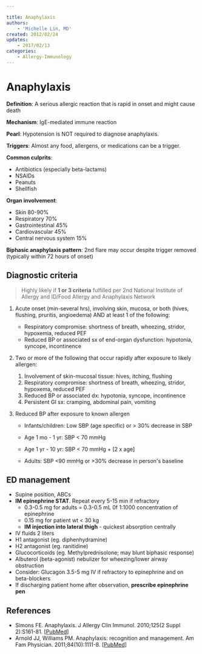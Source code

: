 ```yaml
---

title: Anaphylaxis
authors:
    - 'Michelle Lin, MD'
created: 2012/02/24
updates:
    - 2017/02/13
categories:
    - Allergy-Immunology
---
```


# Anaphylaxis

**Definition**: A serious allergic reaction that is rapid in onset and might cause death

**Mechanism**: IgE-mediated immune reaction

**Pearl**: Hypotension is NOT required to diagnose anaphylaxis.

**Triggers**: Almost any food, allergens, or medications can be a trigger.

**Common culprits**:

- Antibiotics (especially beta-lactams)
- NSAIDs
- Peanuts
- Shellfish

**Organ involvement**: 

- Skin 80-90%
- Respiratory 70%
- Gastrointestinal 45%
- Cardiovascular 45%
- Central nervous system 15%

**Biphasic anaphylaxis pattern**: 2nd flare may occur despite trigger removed (typically within 72 hours of onset)

## Diagnostic criteria

> Highly likely if **1 or 3 criteria** fulfilled per 2nd National Institute of Allergy and ID/Food Allergy and Anaphylaxis Network

1. Acute onset (min-several hrs), involving skin, mucosa, or both (hives, flushing, pruritis, angioedema) AND at least 1 of the following:

   - Respiratory compromise: shortness of breath, wheezing, stridor, hypoxemia, reduced PEF
   - Reduced BP or associated sx of end-organ dysfunction: hypotonia, syncope, incontinence

2. Two or more of the following that occur rapidly after exposure to likely allergen:

   1. Involvement of skin-mucosal tissue: hives, itching, flushing
   2. Respiratory compromise: shortness of breath, wheezing, stridor, hypoxema, reduced PEF
   3. Reduced BP or associated dx: hypotonia, syncope, incontinence
   4. Persistent GI sx: cramping, abdominal pain, vomiting

3. Reduced BP after exposure to known allergen

   - Infants/children: Low SBP (age specific) or > 30% decrease in SBP

   - Age 1 mo - 1 yr: SBP &lt; 70 mmHg
   - Age 1 yr - 10 yr: SBP &lt; 70 mmHg + [2 x age]

   - Adults: SBP &lt;90 mmHg or >30% decrease in person's baseline

## ED management

- Supine position, ABCs
- **IM <span class="drug">epinephrine</span> STAT**. Repeat every 5-15 min if refractory
  - 0.3-0.5 mg for adults = 0.3-0.5 mL 0f 1:1000 concentration of epinephrine
  - 0.15 mg for patient wt &lt; 30 kg
  - **IM injection into lateral thigh** - quickest absorption centrally
- IV fluids 2 liters
- H1 antagonist (eg. <span class="drug">diphenhydramine</span>)
- H2 antagonist (eg. <span class="drug">ranitidine</span>)
- Glucocorticoids (eg. <span class="drug">Methylprednisolone</span>; may blunt biphasic response)
- <span class="drug">Albuterol</span> (beta-agonist) nebulizer for wheezing/lower airway obstruction
- Consider: <span class="drug">Glucagon</span> 3.5-5 mg IV if refractory to epinephrine and on beta-blockers
- If discharging patient home after observation, **prescribe <span class="drug">epinephrine pen</span>**

## References

- Simons FE. Anaphylaxis. J Allergy Clin Immunol. 2010;125(2 Suppl 2):S161-81. [[PubMed](http://www.ncbi.nlm.nih.gov/pubmed/20176258)]
- Arnold JJ, Williams PM. Anaphylaxis: recognition and management. Am Fam Physician. 2011;84(10):1111-8. [[PubMed](http://www.ncbi.nlm.nih.gov/pubmed/22085665)]
